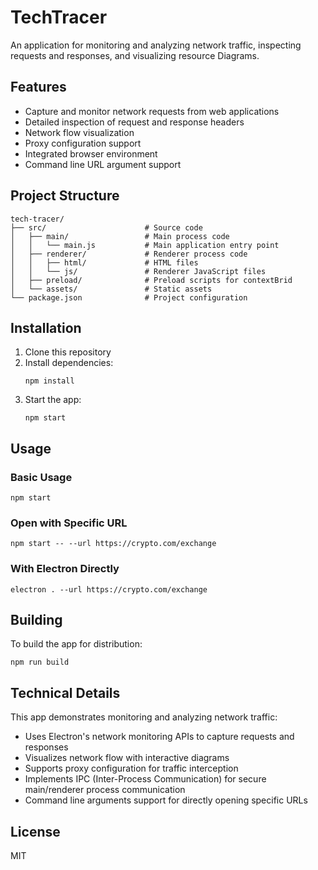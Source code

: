 # TechTracer

An application for monitoring and analyzing network traffic, inspecting requests and responses, and visualizing resource Diagrams.

## Features

- Capture and monitor network requests from web applications
- Detailed inspection of request and response headers
- Network flow visualization
- Proxy configuration support
- Integrated browser environment
- Command line URL argument support

## Project Structure

```
tech-tracer/
├── src/                      # Source code
│   ├── main/                 # Main process code
│   │   └── main.js           # Main application entry point
│   ├── renderer/             # Renderer process code
│   │   ├── html/             # HTML files
│   │   └── js/               # Renderer JavaScript files
│   ├── preload/              # Preload scripts for contextBrid
│   └── assets/               # Static assets
└── package.json              # Project configuration
```

## Installation

1. Clone this repository
2. Install dependencies:
   ```
   npm install
   ```
3. Start the app:
   ```
   npm start
   ```

## Usage

### Basic Usage
```
npm start
```

### Open with Specific URL
```
npm start -- --url https://crypto.com/exchange
```

### With Electron Directly
```
electron . --url https://crypto.com/exchange
```

## Building

To build the app for distribution:

```
npm run build
```

## Technical Details

This app demonstrates monitoring and analyzing network traffic:

- Uses Electron's network monitoring APIs to capture requests and responses
- Visualizes network flow with interactive diagrams
- Supports proxy configuration for traffic interception
- Implements IPC (Inter-Process Communication) for secure main/renderer process communication
- Command line arguments support for directly opening specific URLs

## License

MIT
